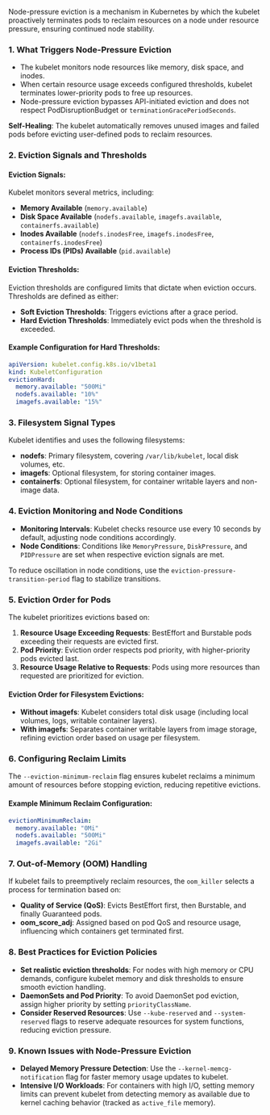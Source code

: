 
Node-pressure eviction is a mechanism in Kubernetes by which the kubelet proactively terminates pods to reclaim resources on a node under resource pressure, ensuring continued node stability.

### 1. **What Triggers Node-Pressure Eviction**

- The kubelet monitors node resources like memory, disk space, and inodes.
- When certain resource usage exceeds configured thresholds, kubelet terminates lower-priority pods to free up resources.
- Node-pressure eviction bypasses API-initiated eviction and does not respect PodDisruptionBudget or `terminationGracePeriodSeconds`.

**Self-Healing**: The kubelet automatically removes unused images and failed pods before evicting user-defined pods to reclaim resources.

### 2. **Eviction Signals and Thresholds**

#### **Eviction Signals**:
Kubelet monitors several metrics, including:

- **Memory Available** (`memory.available`)
- **Disk Space Available** (`nodefs.available`, `imagefs.available`, `containerfs.available`)
- **Inodes Available** (`nodefs.inodesFree`, `imagefs.inodesFree`, `containerfs.inodesFree`)
- **Process IDs (PIDs) Available** (`pid.available`)

#### **Eviction Thresholds**:
Eviction thresholds are configured limits that dictate when eviction occurs. Thresholds are defined as either:

- **Soft Eviction Thresholds**: Triggers evictions after a grace period.
- **Hard Eviction Thresholds**: Immediately evict pods when the threshold is exceeded.

#### **Example Configuration for Hard Thresholds**:
```yaml
apiVersion: kubelet.config.k8s.io/v1beta1
kind: KubeletConfiguration
evictionHard:
  memory.available: "500Mi"
  nodefs.available: "10%"
  imagefs.available: "15%"
```

### 3. **Filesystem Signal Types**

Kubelet identifies and uses the following filesystems:

- **nodefs**: Primary filesystem, covering `/var/lib/kubelet`, local disk volumes, etc.
- **imagefs**: Optional filesystem, for storing container images.
- **containerfs**: Optional filesystem, for container writable layers and non-image data.

### 4. **Eviction Monitoring and Node Conditions**

- **Monitoring Intervals**: Kubelet checks resource use every 10 seconds by default, adjusting node conditions accordingly.
- **Node Conditions**: Conditions like `MemoryPressure`, `DiskPressure`, and `PIDPressure` are set when respective eviction signals are met.

To reduce oscillation in node conditions, use the `eviction-pressure-transition-period` flag to stabilize transitions.

### 5. **Eviction Order for Pods**

The kubelet prioritizes evictions based on:

1. **Resource Usage Exceeding Requests**: BestEffort and Burstable pods exceeding their requests are evicted first.
2. **Pod Priority**: Eviction order respects pod priority, with higher-priority pods evicted last.
3. **Resource Usage Relative to Requests**: Pods using more resources than requested are prioritized for eviction.

#### **Eviction Order for Filesystem Evictions**:

- **Without imagefs**: Kubelet considers total disk usage (including local volumes, logs, writable container layers).
- **With imagefs**: Separates container writable layers from image storage, refining eviction order based on usage per filesystem.

### 6. **Configuring Reclaim Limits**

The `--eviction-minimum-reclaim` flag ensures kubelet reclaims a minimum amount of resources before stopping eviction, reducing repetitive evictions.

#### **Example Minimum Reclaim Configuration**:
```yaml
evictionMinimumReclaim:
  memory.available: "0Mi"
  nodefs.available: "500Mi"
  imagefs.available: "2Gi"
```

### 7. **Out-of-Memory (OOM) Handling**

If kubelet fails to preemptively reclaim resources, the `oom_killer` selects a process for termination based on:

- **Quality of Service (QoS)**: Evicts BestEffort first, then Burstable, and finally Guaranteed pods.
- **oom_score_adj**: Assigned based on pod QoS and resource usage, influencing which containers get terminated first.

### 8. **Best Practices for Eviction Policies**

- **Set realistic eviction thresholds**: For nodes with high memory or CPU demands, configure kubelet memory and disk thresholds to ensure smooth eviction handling.
- **DaemonSets and Pod Priority**: To avoid DaemonSet pod eviction, assign higher priority by setting `priorityClassName`.
- **Consider Reserved Resources**: Use `--kube-reserved` and `--system-reserved` flags to reserve adequate resources for system functions, reducing eviction pressure.

### 9. **Known Issues with Node-Pressure Eviction**

- **Delayed Memory Pressure Detection**: Use the `--kernel-memcg-notification` flag for faster memory usage updates to kubelet.
- **Intensive I/O Workloads**: For containers with high I/O, setting memory limits can prevent kubelet from detecting memory as available due to kernel caching behavior (tracked as `active_file` memory).

